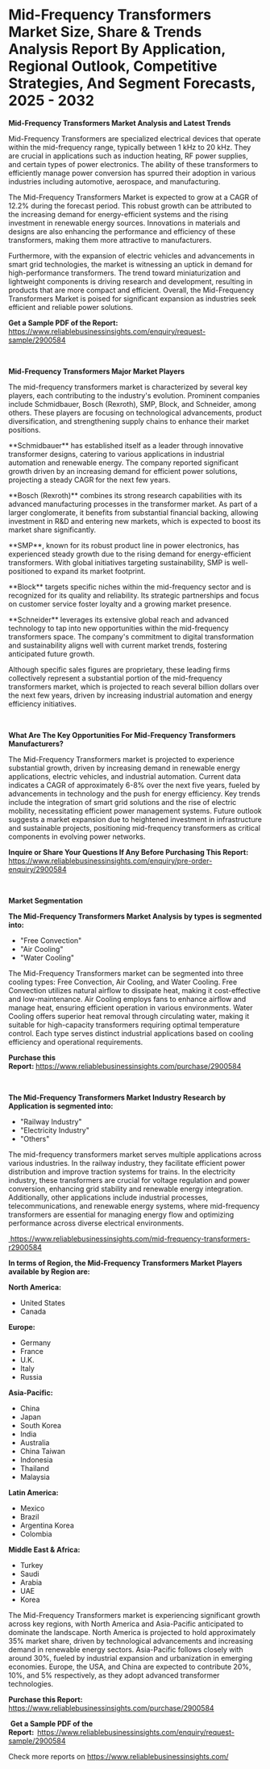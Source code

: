 <p><h1>Mid-Frequency Transformers Market Size, Share & Trends Analysis Report By Application, Regional Outlook, Competitive Strategies, And Segment Forecasts, 2025 - 2032</h1></p><p><strong>Mid-Frequency Transformers Market Analysis and Latest Trends</strong></p>
<p><p>Mid-Frequency Transformers are specialized electrical devices that operate within the mid-frequency range, typically between 1 kHz to 20 kHz. They are crucial in applications such as induction heating, RF power supplies, and certain types of power electronics. The ability of these transformers to efficiently manage power conversion has spurred their adoption in various industries including automotive, aerospace, and manufacturing.</p><p>The Mid-Frequency Transformers Market is expected to grow at a CAGR of 12.2% during the forecast period. This robust growth can be attributed to the increasing demand for energy-efficient systems and the rising investment in renewable energy sources. Innovations in materials and designs are also enhancing the performance and efficiency of these transformers, making them more attractive to manufacturers.</p><p>Furthermore, with the expansion of electric vehicles and advancements in smart grid technologies, the market is witnessing an uptick in demand for high-performance transformers. The trend toward miniaturization and lightweight components is driving research and development, resulting in products that are more compact and efficient. Overall, the Mid-Frequency Transformers Market is poised for significant expansion as industries seek efficient and reliable power solutions.</p></p>
<p><strong>Get a Sample PDF of the Report:&nbsp;</strong> <a href="https://www.reliablebusinessinsights.com/enquiry/request-sample/2900584?utm_campaign=3561&utm_medium=2&utm_source=Github&utm_content=ia&utm_term=16032025&utm_id=mid-frequency-transformers">https://www.reliablebusinessinsights.com/enquiry/request-sample/2900584</a></p>
<p>&nbsp;</p>
<p><strong>Mid-Frequency Transformers Major Market Players</strong></p>
<p><p>The mid-frequency transformers market is characterized by several key players, each contributing to the industry's evolution. Prominent companies include Schmidbauer, Bosch (Rexroth), SMP, Block, and Schneider, among others. These players are focusing on technological advancements, product diversification, and strengthening supply chains to enhance their market positions.</p><p>**Schmidbauer** has established itself as a leader through innovative transformer designs, catering to various applications in industrial automation and renewable energy. The company reported significant growth driven by an increasing demand for efficient power solutions, projecting a steady CAGR for the next few years.</p><p>**Bosch (Rexroth)** combines its strong research capabilities with its advanced manufacturing processes in the transformer market. As part of a larger conglomerate, it benefits from substantial financial backing, allowing investment in R&D and entering new markets, which is expected to boost its market share significantly.</p><p>**SMP**, known for its robust product line in power electronics, has experienced steady growth due to the rising demand for energy-efficient transformers. With global initiatives targeting sustainability, SMP is well-positioned to expand its market footprint.</p><p>**Block** targets specific niches within the mid-frequency sector and is recognized for its quality and reliability. Its strategic partnerships and focus on customer service foster loyalty and a growing market presence.</p><p>**Schneider** leverages its extensive global reach and advanced technology to tap into new opportunities within the mid-frequency transformers space. The company's commitment to digital transformation and sustainability aligns well with current market trends, fostering anticipated future growth.</p><p>Although specific sales figures are proprietary, these leading firms collectively represent a substantial portion of the mid-frequency transformers market, which is projected to reach several billion dollars over the next few years, driven by increasing industrial automation and energy efficiency initiatives.</p></p>
<p>&nbsp;</p>
<p><strong>What Are The Key Opportunities For Mid-Frequency Transformers Manufacturers?</strong></p>
<p><p>The Mid-Frequency Transformers market is projected to experience substantial growth, driven by increasing demand in renewable energy applications, electric vehicles, and industrial automation. Current data indicates a CAGR of approximately 6-8% over the next five years, fueled by advancements in technology and the push for energy efficiency. Key trends include the integration of smart grid solutions and the rise of electric mobility, necessitating efficient power management systems. Future outlook suggests a market expansion due to heightened investment in infrastructure and sustainable projects, positioning mid-frequency transformers as critical components in evolving power networks.</p></p>
<p><strong>Inquire or Share Your Questions If Any Before Purchasing This Report:</strong> <a href="https://www.reliablebusinessinsights.com/enquiry/pre-order-enquiry/2900584?utm_campaign=3561&utm_medium=2&utm_source=Github&utm_content=ia&utm_term=16032025&utm_id=mid-frequency-transformers">https://www.reliablebusinessinsights.com/enquiry/pre-order-enquiry/2900584</a></p>
<p>&nbsp;</p>
<p><strong>Market Segmentation</strong></p>
<p><strong>The Mid-Frequency Transformers Market Analysis by types is segmented into:</strong></p>
<p><ul><li>"Free Convection"</li><li>"Air Cooling"</li><li>"Water Cooling"</li></ul></p>
<p><p>The Mid-Frequency Transformers market can be segmented into three cooling types: Free Convection, Air Cooling, and Water Cooling. Free Convection utilizes natural airflow to dissipate heat, making it cost-effective and low-maintenance. Air Cooling employs fans to enhance airflow and manage heat, ensuring efficient operation in various environments. Water Cooling offers superior heat removal through circulating water, making it suitable for high-capacity transformers requiring optimal temperature control. Each type serves distinct industrial applications based on cooling efficiency and operational requirements.</p></p>
<p><strong>Purchase this Report:&nbsp;</strong><a href="https://www.reliablebusinessinsights.com/purchase/2900584?utm_campaign=3561&utm_medium=2&utm_source=Github&utm_content=ia&utm_term=16032025&utm_id=mid-frequency-transformers">https://www.reliablebusinessinsights.com/purchase/2900584</a></p>
<p>&nbsp;</p>
<p><strong>The Mid-Frequency Transformers Market Industry Research by Application is segmented into:</strong></p>
<p><ul><li>"Railway Industry"</li><li>"Electricity Industry"</li><li>"Others"</li></ul></p>
<p><p>The mid-frequency transformers market serves multiple applications across various industries. In the railway industry, they facilitate efficient power distribution and improve traction systems for trains. In the electricity industry, these transformers are crucial for voltage regulation and power conversion, enhancing grid stability and renewable energy integration. Additionally, other applications include industrial processes, telecommunications, and renewable energy systems, where mid-frequency transformers are essential for managing energy flow and optimizing performance across diverse electrical environments.</p></p>
<p><a href="https://www.reliablebusinessinsights.com/mid-frequency-transformers-r2900584?utm_campaign=3561&utm_medium=2&utm_source=Github&utm_content=ia&utm_term=16032025&utm_id=mid-frequency-transformers">&nbsp;https://www.reliablebusinessinsights.com/mid-frequency-transformers-r2900584</a></p>
<p><strong>In terms of Region, the Mid-Frequency Transformers Market Players available by Region are:</strong></p>
<p>
    <p> <strong> North America: </strong>
        <ul>
            <li>United States</li>
            <li>Canada</li>
        </ul>
        </p> 
    <p> <strong> Europe: </strong>
        <ul>
            <li>Germany</li>
            <li>France</li>
            <li>U.K.</li>
            <li>Italy</li>
            <li>Russia</li>
        </ul>
        </p> 
    <p> <strong> Asia-Pacific: </strong>
        <ul>
            <li>China</li>
            <li>Japan</li>
            <li>South Korea</li>
            <li>India</li>
            <li>Australia</li>
            <li>China Taiwan</li>
            <li>Indonesia</li>
            <li>Thailand</li>
            <li>Malaysia</li>
        </ul>
        </p> 
    <p> <strong> Latin America: </strong>
        <ul>
            <li>Mexico</li>
            <li>Brazil</li>
            <li>Argentina Korea</li>
            <li>Colombia</li>
        </ul>
        </p> 
    <p> <strong> Middle East & Africa: </strong>
        <ul>
            <li>Turkey</li>
            <li>Saudi</li>
            <li>Arabia</li>
            <li>UAE</li>
            <li>Korea</li>
        </ul>
    </p>
    </p>
<p><p>The Mid-Frequency Transformers market is experiencing significant growth across key regions, with North America and Asia-Pacific anticipated to dominate the landscape. North America is projected to hold approximately 35% market share, driven by technological advancements and increasing demand in renewable energy sectors. Asia-Pacific follows closely with around 30%, fueled by industrial expansion and urbanization in emerging economies. Europe, the USA, and China are expected to contribute 20%, 10%, and 5% respectively, as they adopt advanced transformer technologies.</p></p>
<p><strong>Purchase this Report: </strong><a href="https://www.reliablebusinessinsights.com/purchase/2900584?utm_campaign=3561&utm_medium=2&utm_source=Github&utm_content=ia&utm_term=16032025&utm_id=mid-frequency-transformers">https://www.reliablebusinessinsights.com/purchase/2900584</a></p>
<p>&nbsp;<strong>Get a Sample PDF of the Report:&nbsp;&nbsp;</strong><a href="https://www.reliablebusinessinsights.com/enquiry/request-sample/2900584?utm_campaign=3561&utm_medium=2&utm_source=Github&utm_content=ia&utm_term=16032025&utm_id=mid-frequency-transformers">https://www.reliablebusinessinsights.com/enquiry/request-sample/2900584</a></p>
<p><strong></strong></p>
<p>Check more reports on <a href="https://www.reliablebusinessinsights.com/?utm_campaign=3561&utm_medium=2&utm_source=Github&utm_content=ia&utm_term=16032025&utm_id=mid-frequency-transformers">https://www.reliablebusinessinsights.com/</a></p>